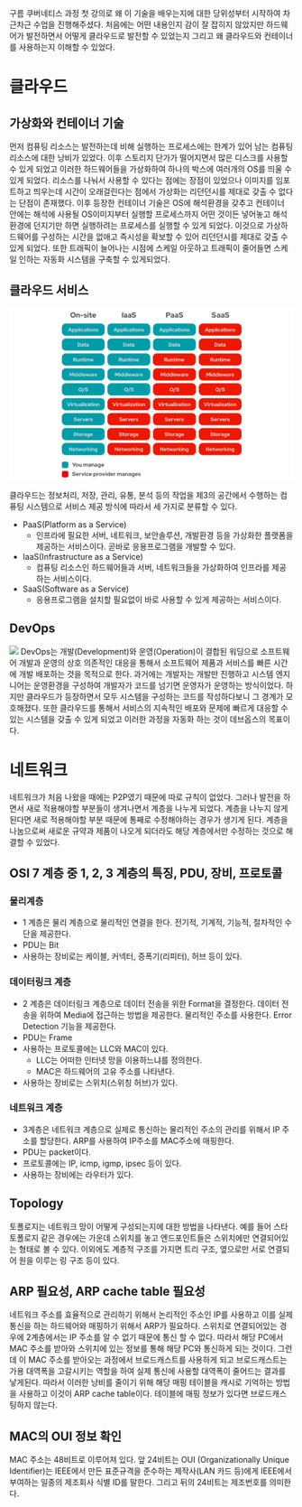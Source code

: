 구름 쿠버네티스 과정 첫 강의로 왜 이 기술을 배우는지에 대한 당위성부터 시작하여 차근차근 수업을 진행해주셨다. 처음에는 어떤 내용인지 감이 잘 잡히지 않았지만 하드웨어가 발전하면서 어떻게 클라우드로 발전할 수 있었는지 그리고 왜 클라우드와 컨테이너를 사용하는지 이해할 수 있었다.

# 클라우드

## 가상화와 컨테이너 기술
먼저 컴퓨팅 리소스는 발전하는데 비해 실행하는 프로세스에는 한계가 있어 남는 컴퓨팅 리소스에 대한 낭비가 있었다. 이후 스토리지 단가가 떨어지면서 많은 디스크를 사용할 수 있게 되었고 이러한 하드웨어들을 가상화하여 하나의 박스에 여러개의 OS를 띄울 수 있게 되었다. 리소스를 나눠서 사용할 수 있다는 점에는 장점이 있었으나 이미지를 임포트하고 띄우는데 시간이 오래걸린다는 점에서 가상화는 리던던시를 제대로 갖출 수 없다는 단점이 존재했다. 이후 등장한 컨테이너 기술은 OS에 해석환경을 갖추고 컨테이너 안에는 해석에 사용될 OS이미지부터 실행할 프로세스까지 어떤 것이든 넣어놓고 해석환경에 던지기만 하면 실행하려는 프로세스를 실행할 수 있게 되었다. 이것으로 가상하드웨어를 구성하는 시간을 없애고 즉시성을 확보할 수 있어 리던던시를 제대로 갖출 수 있게 되었다. 또한 트래픽이 늘어나는 시점에 스케일 아웃하고 트래픽이 줄어들면 스케일 인하는 자동화 시스템을 구축할 수 있게되었다. 

## 클라우드 서비스
![](images/Pasted%20image%2020221219205720.png)

클라우드는 정보처리, 저장, 관리, 유통, 분석 등의 작업을 제3의 공간에서 수행하는 컴퓨팅 시스템으로 서비스 제공 방식에 따라서 세 가지로 분류할 수 있다.
- PaaS(Platform as a Service)
	- 인프라에 필요한 서버, 네트워크, 보안솔루션, 개발환경 등을 가상화한 플랫폼을 제공하는 서비스이다. 곧바로 응용프로그램을 개발할 수 있다.
- IaaS(Infrastructure as a Service)
	- 컴퓨팅 리소스인 하드웨어들과 서버, 네트워크들을 가상화하여 인프라를 제공하는 서비스이다.  
- SaaS(Software as a Service)
	- 응용프로그램을 설치할 필요없이 바로 사용할 수 있게 제공하는 서비스이다. 

## DevOps
![](images/Pasted%20image%2020221219143619.png)
DevOps는 개발(Development)와 운영(Operation)이 결합된 워딩으로 소프트웨어 개발과 운영의 상호 의존적인 대응을 통해서 소프트웨어 제품과 서비스를 빠른 시간에 개발 배포하는 것을 목적으로 한다.
과거에는 개발자는 개발만 진행하고 시스템 엔지니어는 운영환경을 구성하여 개발자가 코드를 넘기면 운영자가 운영하는 방식이었다. 하지만 클라우드가 등장하면서 모두 시스템을 구성하는 코드를 작성하다보니 그 경계가 모호해졌다. 또한 클라우드를 통해서 서비스의 지속적인 배포와 문제에 빠르게 대응할 수 있는 시스템을 갖출 수 있게 되었고 이러한 과정을 자동화 하는 것이 데브옵스의 목표이다. 

# 네트워크
네트워크가 처음 나왔을 때에는 P2P였기 때문에 따로 규칙이 없었다. 그러나 발전을 하면서 새로 적용해야할 부분들이 생겨나면서 계층을 나누게 되었다. 계층을 나누지 않게 된다면 새로 적용해야할 부분 때문에 통째로 수정해야하는 경우가 생기게 된다. 계층을 나눔으로써 새로운 규약과 제품이 나오게 되더라도 해당 계층에서만 수정하는 것으로 해결할 수 있었다.

## OSI 7 계층 중 1, 2, 3 계층의 특징, PDU, 장비, 프로토콜
### 물리계층
- 1 계층은 물리 계층으로 물리적인 연결을 한다. 전기적, 기계적, 기능적, 절차적인 수단을 제공한다.
- PDU는 Bit
- 사용하는 장비로는 케이블, 커넥터, 증폭기(리피터), 허브 등이 있다.
### 데이터링크 계층
- 2 계층은 데이터링크 계층으로 데이터 전송을 위한 Format을 결정한다. 데이터 전송을 위하여 Media에 접근하는 방법을 제공한다. 물리적인 주소를 사용한다. Error Detection 기능을 제공한다.
- PDU는 Frame
- 사용하는 프로토콜에는 LLC와  MAC이 있다.
	- LLC는 어떠한 인터넷 망을 이용하느냐를 정의한다.
	- MAC은 하드웨어의 고유 주소를 나타낸다.
- 사용하는 장비로는 스위치(스위칭 허브)가 있다.
### 네트워크 계층
- 3계층은 네트워크 계층으로 실제로 통신하는 물리적인 주소의 관리를 위해서 IP 주소를 할당한다. ARP를 사용하여 IP주소를 MAC주소에 매핑한다.
- PDU는 packet이다.
- 프로토콜에는 IP, icmp, igmp, ipsec 등이 있다.
- 사용하는 장비에는 라우터가 있다.

## Topology
토폴로지는 네트워크 망이 어떻게 구성되는지에 대한 방법을 나타낸다. 예를 들어 스타 토폴로지 같은 경우에는 가운데 스위치를 놓고 엔드포인트들은 스위치에만 연결되어있는 형태로 볼 수 있다. 이외에도 계층적 구조를 가지면 트리 구조, 옆으로만 서로 연결되어 원을 이루는 링 구조 등이 있다.

## ARP 필요성, ARP cache table 필요성
네트워크 주소를 효율적으로 관리하기 위해서 논리적인 주소인 IP를 사용하고 이를 실제 통신을 하는 하드웨어와 매핑하기 위해서 ARP가 필요하다. 
스위치로 연결되어있는 경우에 2계층에서는 IP 주소를 알 수 없기 때문에 통신 할 수 없다. 따라서 해당 PC에서 MAC 주소를 받아와 스위치에 있는 정보를 통해 해당 PC와 통신하게 되는 것이다. 그런데 이 MAC 주소를 받아오는 과정에서 브로드캐스트를 사용하게 되고 브로드캐스트는 가용 대역폭을 고갈시키는 역할을 하여 실제 통신에 사용할 대역폭이 줄어드는 결과를 낳게된다. 따라서 이러한 낭비를 줄이기 위해 해당 매핑 테이블을 캐시로 기억하는 방법을 사용하고 이것이 ARP cache table이다. 테이블에 매핑 정보가 있다면 브로드캐스팅하지 않는다.

## MAC의 OUI 정보 확인
MAC 주소는 48비트로 이루어져 있다. 앞 24비트는 OUI (Organizationally Unique Identifier)는 IEEE에서 만든 표준규격을 준수하는 제작사(LAN 카드 등)에게  IEEE에서 부여하는 일종의 제조회사 식별 ID를 말한다. 그리고 뒤의 24비트는 제조번호를 의미한다.